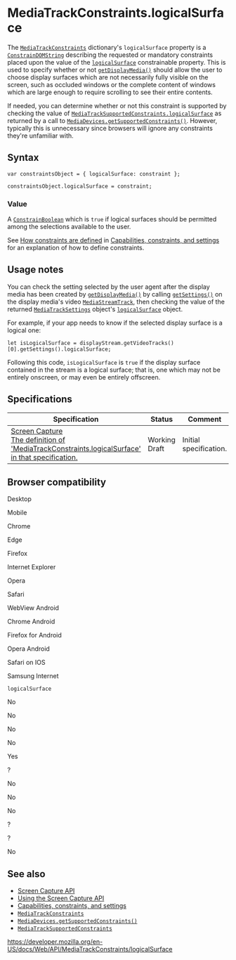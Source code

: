 # MediaTrackConstraints.logicalSurface

The [`MediaTrackConstraints`](../mediatrackconstraints) dictionary's `logicalSurface` property is a [`ConstrainDOMString`](../constraindomstring) describing the requested or mandatory constraints placed upon the value of the [`logicalSurface`](../mediatracksettings/logicalsurface) constrainable property. This is used to specify whether or not [`getDisplayMedia()`](../mediadevices/getdisplaymedia) should allow the user to choose display surfaces which are not necessarily fully visible on the screen, such as occluded windows or the complete content of windows which are large enough to require scrolling to see their entire contents.

If needed, you can determine whether or not this constraint is supported by checking the value of [`MediaTrackSupportedConstraints.logicalSurface`](../mediatracksupportedconstraints/logicalsurface) as returned by a call to [`MediaDevices.getSupportedConstraints()`](../mediadevices/getsupportedconstraints). However, typically this is unnecessary since browsers will ignore any constraints they're unfamiliar with.

## Syntax

    var constraintsObject = { logicalSurface: constraint };

    constraintsObject.logicalSurface = constraint;

### Value

A [`ConstrainBoolean`](../constrainboolean) which is `true` if logical surfaces should be permitted among the selections available to the user.

See [How constraints are defined](#) in [Capabilities, constraints, and settings](../media_streams_api/constraints) for an explanation of how to define constraints.

## Usage notes

You can check the setting selected by the user agent after the display media has been created by [`getDisplayMedia()`](../mediadevices/getdisplaymedia) by calling [`getSettings()`](../mediastreamtrack/getsettings) on the display media's video [`MediaStreamTrack`](../mediastreamtrack), then checking the value of the returned [`MediaTrackSettings`](../mediatracksettings) object's [`logicalSurface`](../mediatracksettings/logicalsurface) object.

For example, if your app needs to know if the selected display surface is a logical one:

    let isLogicalSurface = displayStream.getVideoTracks()[0].getSettings().logicalSurface;

Following this code, `isLogicalSurface` is `true` if the display surface contained in the stream is a logical surface; that is, one which may not be entirely onscreen, or may even be entirely offscreen.

## Specifications

<table><thead><tr class="header"><th>Specification</th><th>Status</th><th>Comment</th></tr></thead><tbody><tr class="odd"><td><a href="https://w3c.github.io/mediacapture-screen-share/#dom-mediatrackconstraintset-logicalsurface">Screen Capture<br />
<span class="small">The definition of 'MediaTrackConstraints.logicalSurface' in that specification.</span></a></td><td><span class="spec-wd">Working Draft</span></td><td>Initial specification.</td></tr></tbody></table>

## Browser compatibility

Desktop

Mobile

Chrome

Edge

Firefox

Internet Explorer

Opera

Safari

WebView Android

Chrome Android

Firefox for Android

Opera Android

Safari on IOS

Samsung Internet

`logicalSurface`

No

No

No

No

Yes

?

No

No

No

?

?

No

## See also

- [Screen Capture API](../screen_capture_api)
- [Using the Screen Capture API](../screen_capture_api/using_screen_capture)
- [Capabilities, constraints, and settings](../media_streams_api/constraints)
- [`MediaTrackConstraints`](../mediatrackconstraints)
- [`MediaDevices.getSupportedConstraints()`](../mediadevices/getsupportedconstraints)
- [`MediaTrackSupportedConstraints`](../mediatracksupportedconstraints)

<a href="https://developer.mozilla.org/en-US/docs/Web/API/MediaTrackConstraints/logicalSurface" class="_attribution-link">https://developer.mozilla.org/en-US/docs/Web/API/MediaTrackConstraints/logicalSurface</a>
